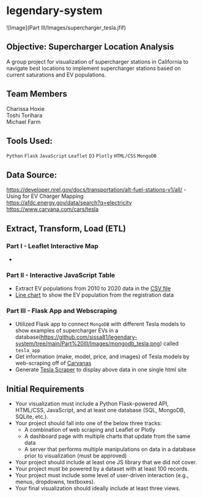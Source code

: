 # legendary-system
![Image](Part III/Images/supercharger_tesla.jfif)
## Objective: Supercharger Location Analysis
A group project for visualization of supercharger stations in California to navigate best locations to implement supercharger stations based on current saturations and EV populations.

## Team Members
Charissa Hoxie<br>
Toshi Torihara<br>
Michael Farm<br>

## Tools Used:
`Python`
`Flask`
`JavaScript`
`Leaflet`
`D3`
`Plotly`
`HTML/CSS`
`MongoDB`

## Data Source: 
https://developer.nrel.gov/docs/transportation/alt-fuel-stations-v1/all/ - Using for EV Charger Mapping<br>
https://afdc.energy.gov/data/search?q=electricity<br>
https://www.carvana.com/cars/tesla<br>

## Extract, Transform, Load (ETL)
### Part I -  Leaflet Interactive Map
* 


### Part II - Interactive JavaScript Table
* Extract EV populations from 2010 to 2020 data in the [CSV file](https://github.com/sissa81/legendary-system/blob/main/choxie/Data/Zip_Pop_04-30-2021.csv)
* [Line chart](https://github.com/sissa81/legendary-system/blob/main/choxie/Data/linechart.png) to show the EV population from the registration data

### Part III - Flask App and Webscraping
* Utilized Flask app to connect `MongoDB` with different Tesla models to show examples of supercharger EVs in a database(https://github.com/sissa81/legendary-system/tree/main/Part%20III/Images/mongodb_tesla.png) called `tesla_app` 
* Get information (make, model, price, and images) of Tesla models by web-scraping off of [Carvanas](https://www.carvana.com/cars/tesla)
* Generate [Tesla Scraper](https://github.com/sissa81/legendary-system/tree/main/Part%20III/Images/tesla_scraper.png) to display above data in one single html site

## Initial Requirements
* Your visualization must include a Python Flask–powered API, HTML/CSS, JavaScript, and at least one database (SQL, MongoDB, SQLite, etc.). 
* Your project should fall into one of the below three tracks: 
    * A combination of web scraping and Leaflet or Plotly 
    * A dashboard page with multiple charts that update from the same data 
    * A server that performs multiple manipulations on data in a database prior to visualization (must be approved) 
* Your project should include at least one JS library that we did not cover. 
* Your project must be powered by a dataset with at least 100 records. 
* Your project must include some level of user-driven interaction (e.g., menus, dropdowns, textboxes). 
* Your final visualization should ideally include at least three views.
